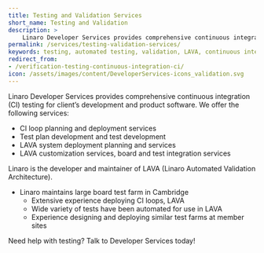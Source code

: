 ```yaml
---
title: Testing and Validation Services
short_name: Testing and Validation
description: >
    Linaro Developer Services provides comprehensive continuous integration (CI) testing for client’s development and product software.  We offer the following services...
permalink: /services/testing-validation-services/
keywords: testing, automated testing, validation, LAVA, continuous integration, CI, test plan, test development
redirect_from:
- /verification-testing-continuous-integration-ci/
icon: /assets/images/content/DeveloperServices-icons_validation.svg
---
```

Linaro Developer Services provides comprehensive continuous integration (CI) testing for client’s development and product software.  We offer the following services:
- CI loop planning and deployment services
- Test plan development and test development
- LAVA system deployment planning and services
- LAVA customization services, board and test integration services

Linaro is the developer and maintainer of LAVA (Linaro Automated Validation Architecture).

- Linaro maintains large board test farm in Cambridge
    - Extensive experience deploying CI loops, LAVA
    - Wide variety of tests have been automated for use in LAVA
    - Experience designing and deploying similar test farms at member sites

Need help with testing?  Talk to Developer Services today!
